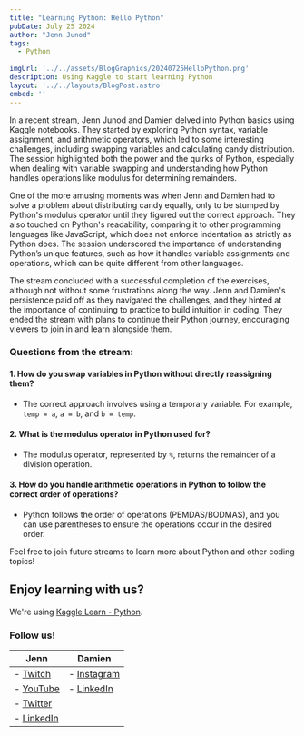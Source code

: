```yaml
---
title: "Learning Python: Hello Python"
pubDate: July 25 2024 
author: "Jenn Junod"
tags:
  - Python
  
imgUrl: '../../assets/BlogGraphics/20240725HelloPython.png'
description: Using Kaggle to start learning Python 
layout: '../../layouts/BlogPost.astro'
embed: ''
---
```

In a recent stream, Jenn Junod and Damien delved into Python basics using Kaggle notebooks. They started by exploring Python syntax, variable assignment, and arithmetic operators, which led to some interesting challenges, including swapping variables and calculating candy distribution. The session highlighted both the power and the quirks of Python, especially when dealing with variable swapping and understanding how Python handles operations like modulus for determining remainders.

One of the more amusing moments was when Jenn and Damien had to solve a problem about distributing candy equally, only to be stumped by Python's modulus operator until they figured out the correct approach. They also touched on Python's readability, comparing it to other programming languages like JavaScript, which does not enforce indentation as strictly as Python does. The session underscored the importance of understanding Python’s unique features, such as how it handles variable assignments and operations, which can be quite different from other languages.

The stream concluded with a successful completion of the exercises, although not without some frustrations along the way. Jenn and Damien's persistence paid off as they navigated the challenges, and they hinted at the importance of continuing to practice to build intuition in coding. They ended the stream with plans to continue their Python journey, encouraging viewers to join in and learn alongside them.

### Questions from the stream:

#### 1. How do you swap variables in Python without directly reassigning them?

- The correct approach involves using a temporary variable. For example, `temp = a`, `a = b`, and `b = temp`.

#### 2. What is the modulus operator in Python used for?

- The modulus operator, represented by `%`, returns the remainder of a division operation.

#### 3. How do you handle arithmetic operations in Python to follow the correct order of operations?

- Python follows the order of operations (PEMDAS/BODMAS), and you can use parentheses to ensure the operations occur in the desired order.

Feel free to join future streams to learn more about Python and other coding topics!

## Enjoy learning with us?

We're using [Kaggle Learn - Python](https://www.kaggle.com/learn/python).
### Follow us!

| **Jenn**                                                                                                                                  | **Damien**                                                                        |
|-------------------------------------------------------------------------------------------------------------------------------------------|-----------------------------------------------------------------------------------|
| - [Twitch](https://www.twitch.tv/jennjunod)                                                                                               | - [Instagram](https://www.instagram.com/bboyjamba/)                               |
| - [YouTube](https://www.youtube.com/@jennjunod)                                                                                           | - [LinkedIn](https://www.linkedin.com/in/damienhale/)                             |
| - [Twitter](https://x.com/JennJunod)                                                                                                      |                                                                                   |
| - [LinkedIn](https://www.linkedin.com/in/jennjunod/)                                                                                      |                                                                                   |